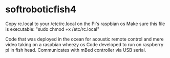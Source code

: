 softroboticfish4
==========
Copy rc.local to your /etc/rc.local on the Pi's raspbian os
  Make sure this file is executable: "sudo chmod +x /etc/rc.local"

Code that was deployed in the ocean for acoustic remote control and mere video taking on a raspbian wheezy os
Code developed to run on raspberry pi in fish head.
Communicates with mBed controller via USB serial.

